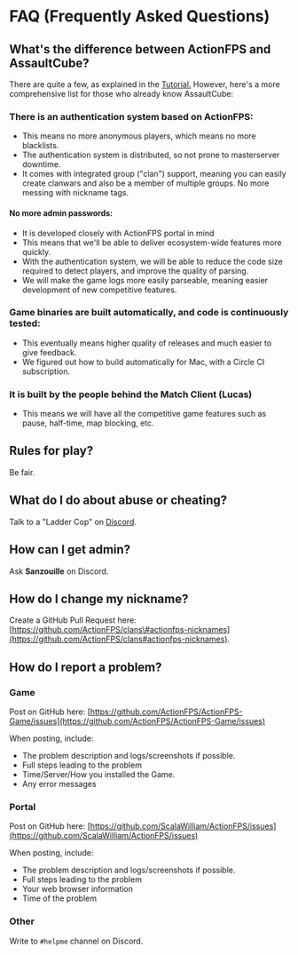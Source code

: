 # FAQ \(Frequently Asked Questions\)

## What's the difference between ActionFPS and AssaultCube?

There are quite a few, as explained in the [Tutorial.](//tutorial.md) However, here's a more comprehensive list for those who already know AssaultCube:

### There is an authentication system based on ActionFPS:

* This means no more anonymous players, which means no more blacklists.
* The authentication system is distributed, so not prone to masterserver downtime.
* It comes with integrated group \("clan"\) support, meaning you can easily create clanwars and also be a member of multiple groups. No more messing with nickname tags.

#### No more admin passwords:

* It is developed closely with ActionFPS portal in mind
* This means that we'll be able to deliver ecosystem-wide features more quickly.
* With the authentication system, we will be able to reduce the code size required to detect players, and improve the quality of parsing.
* We will make the game logs more easily parseable, meaning easier development of new competitive features.

### Game binaries are built automatically, and code is continuously tested:

* This eventually means higher quality of releases and much easier to give feedback.
* We figured out how to build automatically for Mac, with a Circle CI subscription.

### It is built by the people behind the Match Client \(Lucas\)

* This means we will have all the competitive game features such as pause, half-time, map blocking, etc.

## Rules for play?

Be fair.

## What do I do about abuse or cheating?

Talk to a "Ladder Cop" on [Discord](https://discord.gg/HYHku8C).

## How can I get admin?

Ask **Sanzouille** on Discord.

## How do I change my nickname?

Create a GitHub Pull Request here: [https://github.com/ActionFPS/clans\#actionfps-nicknames](https://github.com/ActionFPS/clans#actionfps-nicknames).

## How do I report a problem?

### Game

Post on GitHub here: [https://github.com/ActionFPS/ActionFPS-Game/issues](https://github.com/ActionFPS/ActionFPS-Game/issues)

When posting, include:

* The problem description and logs/screenshots if possible.
* Full steps leading to the problem
* Time/Server/How you installed the Game.
* Any error messages

### Portal

Post on GitHub here: [https://github.com/ScalaWilliam/ActionFPS/issues](https://github.com/ScalaWilliam/ActionFPS/issues)

When posting, include:

* The problem description and logs/screenshots if possible.
* Full steps leading to the problem
* Your web browser information
* Time of the problem

### Other

Write to `#helpme` channel on Discord.

